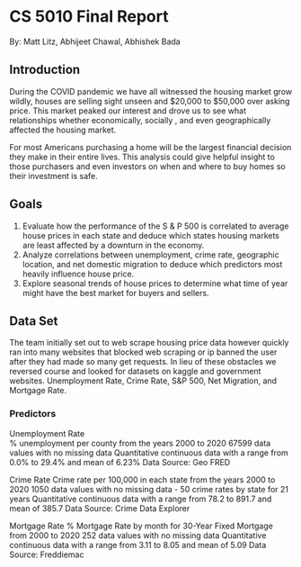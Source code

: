 # CS 5010 Final Report
By: Matt Litz, Abhijeet Chawal, Abhishek Bada

## Introduction
During the COVID pandemic we have all witnessed the housing market grow wildly, houses are selling sight unseen and $20,000 to $50,000 over asking price.  This market peaked our interest and drove us to see what relationships whether economically, socially , and even geographically affected the housing market.

For most Americans purchasing a home will be the largest financial decision they make in their entire lives. This analysis could give helpful insight to those purchasers and even investors on when and where to buy homes so their investment is safe.

## Goals

1. Evaluate how the performance of the S & P 500 is correlated to average house prices in each state and deduce which states housing markets are least affected by a downturn in the economy. 
1. Analyze correlations between unemployment, crime rate,  geographic location, and net domestic migration to deduce which predictors most heavily influence house price.
1. Explore seasonal trends of house prices to determine what time of year might have the best market for buyers and sellers. 


## Data Set

The team initially set out to web scrape housing price data however quickly ran into many websites that blocked web scraping or ip banned the user after they had made so many get requests.   In lieu of these obstacles we reversed course and looked for datasets on kaggle and government websites.  Unemployment Rate, Crime Rate, S&P 500, Net Migration, and Mortgage Rate.

### Predictors

Unemployment Rate    
% unemployment per county from the years 2000 to 2020
67599 data values with no missing data
Quantitative continuous data with a range from 0.0% to 29.4% and mean of 6.23%
Data Source: Geo FRED

Crime Rate
Crime rate per 100,000 in each state from the years 2000 to 2020
1050 data values with no missing data - 50 crime rates by state for 21 years
Quantitative continuous data with a range from 78.2 to 891.7 and mean of 385.7
Data Source: Crime Data Explorer

Mortgage Rate
% Mortgage Rate by month for 30-Year Fixed Mortgage from 2000 to 2020
252 data values with no missing data
Quantitative continuous data with a range from 3.11 to 8.05 and mean of 5.09
Data Source: Freddiemac
